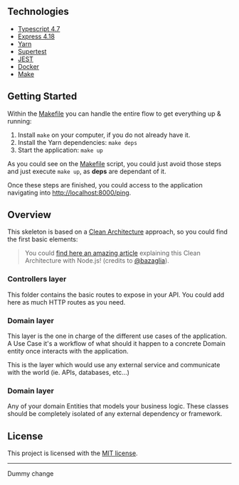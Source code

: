 ## Technologies

* [Typescript 4.7](https://www.typescriptlang.org/docs/handbook/release-notes/typescript-4-4.html)
* [Express 4.18](https://expressjs.com/)
* [Yarn](https://yarnpkg.com/)
* [Supertest](https://github.com/visionmedia/supertest#readme)
* [JEST](https://jestjs.io/es-ES/)
* [Docker](https://www.docker.com/)
* [Make](https://www.gnu.org/software/make/manual/make.html)

## Getting Started

Within the [Makefile](Makefile) you can handle the entire flow to get everything up & running:

1. Install `make` on your computer, if you do not already have it.
2. Install the Yarn dependencies: `make deps`
3. Start the application: `make up`

As you could see on the [Makefile](Makefile) script, you could just avoid those steps and just execute `make up`, as
**deps** are dependant of it.

Once these steps are finished, you could access to the application navigating
into [http://localhost:8000/ping](http://localhost:8000/ping).

## Overview

This skeleton is based on
a [Clean Architecture](https://blog.cleancoder.com/uncle-bob/2012/08/13/the-clean-architecture.html) approach, so you
could find the first basic elements:

> You could
> [find here an amazing article](https://bazaglia.com/clean-architecture-with-typescript-ddd-onion/) explaining this
> Clean Architecture with Node.js! (credits to [@bazaglia](https://github.com/bazaglia)).

### Controllers layer

This folder contains the basic routes to expose in your API. You could add here as much HTTP routes as you need.

### Domain layer

This layer is the one in charge of the different use cases of the application. A Use Case it's a workflow of what should
it happen to a concrete Domain entity once interacts with the application.

This is the layer which would use any external service and communicate with the world (ie. APIs, databases, etc...)

### Domain layer

Any of your domain Entities that models your business logic. These classes should be completely isolated of any external
dependency or framework.


## License

This project is licensed with the [MIT license](LICENSE).

--- 

Dummy change

